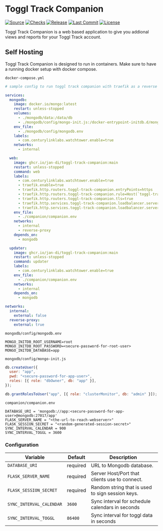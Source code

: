 # Toggl Track Companion

[![Source](https://badgen.net/badge/icon/Source?icon=github&label)](https://github.com/jan-di/toggl-track-companion)
[![Checks](https://badgen.net/github/checks/jan-di/toggl-track-companion)](https://github.com/jan-di/toggl-track-companion/actions/workflows/build.yml)
[![Release](https://badgen.net/github/release/jan-di/toggl-track-companion/stable)](https://github.com/jan-di/toggl-track-companion/releases)
[![Last Commit](https://badgen.net/github/last-commit/jan-di/toggl-track-companion/main)](https://github.com/jan-di/toggl-track-companion/commits/main)
[![License](https://badgen.net/github/license/jan-di/toggl-track-companion)](https://github.com/jan-di/toggl-track-companion/blob/main/LICENSE)

Toggl Track Companion is a web based application to give you addional views and reports for your Toggl Track account.

## Self Hosting

Toggl Track Companion is designed to run in containers. Make sure to have a running docker setup with docker compose.

`docker-compose.yml`

```yml
# sample config to run toggl track companion with traefik as a reverse proxy

services:
  mongodb:
    image: docker.io/mongo:latest
    restart: unless-stopped
    volumes:
      - ./mongodb/data:/data/db
      - ./mongodb/config/mongo-init.js:/docker-entrypoint-initdb.d/mongo-init.js:ro
    env_file:
      - ./mongodb/config/mongodb.env
    labels:
      - com.centurylinklabs.watchtower.enable=true
    networks:
      - internal

  web:
    image: ghcr.io/jan-di/toggl-track-companion:main
    restart: unless-stopped
    command: web
    labels:
      - com.centurylinklabs.watchtower.enable=true
      - traefik.enable=true
      - traefik.http.routers.toggl-track-companion.entryPoints=https
      - traefik.http.routers.toggl-track-companion.rule=Host(`toggl-track-companion.example`)
      - traefik.http.routers.toggl-track-companion.tls=true
      - traefik.http.services.toggl-track-companion.loadbalancer.server.scheme=http
      - traefik.http.services.toggl-track-companion.loadbalancer.server.port=5000
    env_file:
      - ./companion/companion.env
    networks:
      - internal
      - reverse-proxy
    depends_on:
      - mongodb

  updater:
    image: ghcr.io/jan-di/toggl-track-companion:main
    restart: unless-stopped
    command: updater
    labels:
      - com.centurylinklabs.watchtower.enable=true
    env_file:
      - ./companion/companion.env
    networks:
      - internal
    depends_on:
      - mongodb

networks:
  internal:
    external: false
  reverse-proxy:
    external: true
```

`mongodb/config/mongodb.env`

```shell
MONGO_INITDB_ROOT_USERNAME=root
MONGO_INITDB_ROOT_PASSWORD=<secure-password-for-root-user>
MONGO_INITDB_DATABASE=app
```

`mongodb/config/mongo-init.js`

```js
db.createUser({
  user: "app",
  pwd: "<secure-password-for-app-user>",
  roles: [{ role: "dbOwner", db: "app" }],
});

db.grantRolesToUser("app", [{ role: "clusterMonitor", db: "admin" }]);
```

`companion/companion.env`

```shell
DATABASE_URI = 'mongodb://app:<secure-password-for-app-user>@mongodb:27017/app'
FLASK_SERVER_NAME = "<the-url-to-reach-webserver>"
FLASK_SESSION_SECRET = "<random-generated-session-secret>"
SYNC_INTERVAL_CALENDAR = 900
SYNC_INTERVAL_TOGGL = 3600
```

### Configuration

| Variable                 | Default  | Description                                      |
| ------------------------ | -------- | ------------------------------------------------ |
| `DATABASE_URI`           | required | URL to Mongodb database.                         |
| `FLASK_SERVER_NAME`      | required | Server Host/Port that clients use to connect.    |
| `FLASK_SESSION_SECRET`   | required | Random string that is used to sign session keys. |
| `SYNC_INTERVAL_CALENDAR` | `3600`   | Sync interval for schedule calendars in seconds  |
| `SYNC_INTERVAL_TOGGL`    | `86400`  | Sync interval for toggl data in seconds          |
